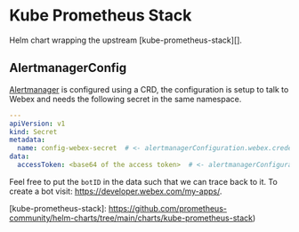 # Kube Prometheus Stack

Helm chart wrapping the upstream [kube-prometheus-stack][].


## AlertmanagerConfig

[Alertmanager][] is configured using a CRD, the configuration is setup to talk
to Webex and needs the following secret in the same namespace.

```yaml
---
apiVersion: v1
kind: Secret
metadata:
  name: config-webex-secret  # <- alertmanagerConfiguration.webex.credentials.name
data:
  accessToken: <base64 of the access token>  # <- alertmanagerConfiguration.webex.credentials.key
```

Feel free to put the `botID` in the data such that we can trace back to it. To
create a bot visit: <https://developer.webex.com/my-apps/>.


<!-- links -->

[Alertmanager]: https://prometheus.io/docs/alerting/latest/alertmanager/
[kube-prometheus-stack]: https://github.com/prometheus-community/helm-charts/tree/main/charts/kube-prometheus-stack)
